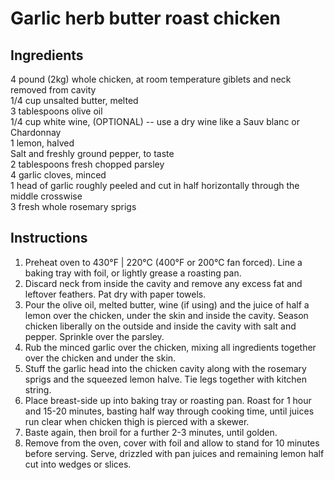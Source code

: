 # Garlic herb butter roast chicken

## Ingredients
4 pound (2kg) whole chicken, at room temperature giblets and neck removed from cavity  
1/4 cup unsalted butter, melted  
3 tablespoons olive oil  
1/4 cup white wine, (OPTIONAL) -- use a dry wine like a Sauv blanc or Chardonnay  
1 lemon, halved  
Salt and freshly ground pepper, to taste  
2 tablespoons fresh chopped parsley  
4 garlic cloves, minced  
1 head of garlic roughly peeled and cut in half horizontally through the middle crosswise  
3 fresh whole rosemary sprigs  

## Instructions

1. Preheat oven to 430°F | 220°C (400°F or 200°C fan forced). Line a baking tray with foil, or lightly grease a roasting pan.
1. Discard neck from inside the cavity and remove any excess fat and leftover feathers. Pat dry with paper towels.
1. Pour the olive oil, melted butter, wine (if using) and the juice of half a lemon over the chicken, under the skin and inside the cavity. Season chicken liberally on the outside and inside the cavity with salt and pepper. Sprinkle over the parsley.
1. Rub the minced garlic over the chicken, mixing all ingredients together over the chicken and under the skin.
1. Stuff the garlic head into the chicken cavity along with the rosemary sprigs and the squeezed lemon halve. Tie legs together with kitchen string.
1. Place breast-side up into baking tray or roasting pan. Roast for 1 hour and 15-20 minutes, basting half way through cooking time, until juices run clear when chicken thigh is pierced with a skewer. 
1. Baste again, then broil for a further 2-3 minutes, until golden.
1. Remove from the oven, cover with foil and allow to stand for 10 minutes before serving. Serve, drizzled with pan juices and remaining lemon half cut into wedges or slices.
